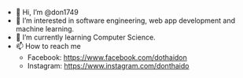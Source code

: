 - 👋 Hi, I’m @don1749
- 👀 I’m interested in software engineering, web app development and machine learning.
- 🌱 I’m currently learning Computer Science.
- 📫 How to reach me
  - Facebook: https://www.facebook.com/dothaidon
  - Instagram: https://www.instagram.com/donthaido

<!---
don1749/don1749 is a ✨ special ✨ repository because its `README.md` (this file) appears on your GitHub profile.
You can click the Preview link to take a look at your changes.
--->
